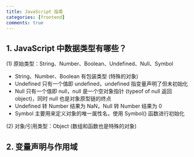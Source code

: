 ```yaml
---
title: JavaScript 指南
categories: [frontend]
comments: true
---
```


## 1. JavaScript 中数据类型有哪些？

(1) 原始类型：String、Number、Boolean、Undefined、Null、Symbol

- String、Number、Boolean 有包装类型 (特殊的对象)
- Undefined 只有一个值即 undefined，undefined 指变量声明了但未初始化
- Null 只有一个值即 null，null 是一个空对象指针 (typeof of null 返回 object)，同时 null 也是对象原型链的终点
- Undefined 转 Number 结果为 NaN，Null 转 Number 结果为 0
- Symbol 主要用来定义对象的唯一属性名，使用 Symbol() 函数进行初始化

(2) 对象/引用类型：Object (数组和函数也是特殊的对象)

## 2. 变量声明与作用域
